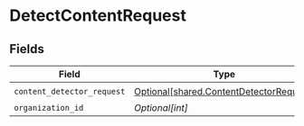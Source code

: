 # DetectContentRequest


## Fields

| Field                                                                                        | Type                                                                                         | Required                                                                                     | Description                                                                                  |
| -------------------------------------------------------------------------------------------- | -------------------------------------------------------------------------------------------- | -------------------------------------------------------------------------------------------- | -------------------------------------------------------------------------------------------- |
| `content_detector_request`                                                                   | [Optional[shared.ContentDetectorRequest]](undefined/models/shared/contentdetectorrequest.md) | :heavy_check_mark:                                                                           | N/A                                                                                          |
| `organization_id`                                                                            | *Optional[int]*                                                                              | :heavy_minus_sign:                                                                           | N/A                                                                                          |